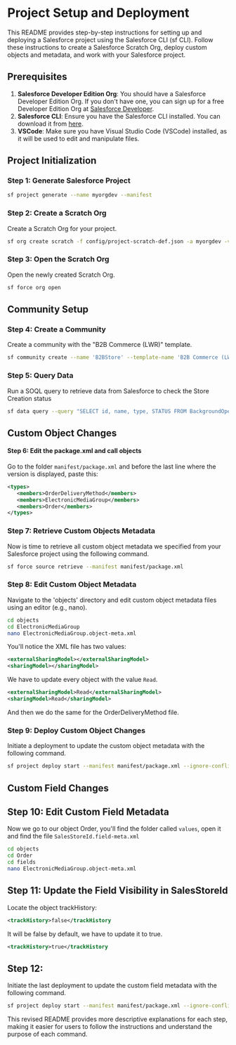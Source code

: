 # Project Setup and Deployment
This README provides step-by-step instructions for setting up and deploying a Salesforce project using the Salesforce CLI (sf CLI). Follow these instructions to create a Salesforce Scratch Org, deploy custom objects and metadata, and work with your Salesforce project.

## Prerequisites
1. **Salesforce Developer Edition Org**: You should have a Salesforce Developer Edition Org. If you don't have one, you can sign up for a free Developer Edition Org at [Salesforce Developer](https://developer.salesforce.com/signup).
2. **Salesforce CLI**: Ensure you have the Salesforce CLI installed. You can download it from [here](https://developer.salesforce.com/tools/sfdxcli).
3. **VSCode**: Make sure you have Visual Studio Code (VSCode) installed, as it will be used to edit and manipulate files.

## Project Initialization

### Step 1: Generate Salesforce Project
```bash
sf project generate --name myorgdev --manifest
```

### Step 2: Create a Scratch Org
Create a Scratch Org for your project.
```bash
sf org create scratch -f config/project-scratch-def.json -a myorgdev -v vscodeOrg -s --wait=20 --duration-days=1
```

### Step 3: Open the Scratch Org
Open the newly created Scratch Org.
```bash
sf force org open
```

## Community Setup

### Step 4: Create a Community
Create a community with the "B2B Commerce (LWR)" template.
```bash
sf community create --name 'B2BStore' --template-name 'B2B Commerce (LWR)' --description 'My Temporary Store'
```

### Step 5: Query Data
Run a SOQL query to retrieve data from Salesforce to check the Store Creation status
```bash
sf data query --query "SELECT id, name, type, STATUS FROM BackgroundOperation"
```

## Custom Object Changes

#### Step 6: Edit the package.xml and call objects
Go to the folder `manifest/package.xml` and before the last line where the version is displayed, paste this:

```xml
<types>
   <members>OrderDeliveryMethod</members>
   <members>ElectronicMediaGroup</members>
   <members>Order</members>
</types>
```

### Step 7: Retrieve Custom Objects Metadata
Now is time to retrieve all custom object metadata we specified from your Salesforce project using the following command.
```bash
sf force source retrieve --manifest manifest/package.xml
```

### Step 8: Edit Custom Object Metadata
Navigate to the 'objects' directory and edit custom object metadata files using an editor (e.g., nano).
```bash
cd objects
cd ElectronicMediaGroup
nano ElectronicMediaGroup.object-meta.xml
```
You'll notice the XML file has two values:
```xml
<externalSharingModel></externalSharingModel>
<sharingModel></sharingModel>
```
We have to update every object with the value `Read`.
```xml
<externalSharingModel>Read</externalSharingModel>
<sharingModel>Read</sharingModel>
```
And then we do the same for the OrderDeliveryMethod file.

### Step 9: Deploy Custom Object Changes
Initiate a deployment to update the custom object metadata with the following command.
```bash
sf project deploy start --manifest manifest/package.xml --ignore-conflicts
```

## Custom Field Changes

## Step 10: Edit Custom Field Metadata
Now we go to our object Order, you'll find the folder called `values`, open it and find the file `SalesStoreId.field-meta.xml`
```bash
cd objects
cd Order
cd fields
nano ElectronicMediaGroup.object-meta.xml
```

## Step 11: Update the Field Visibility in SalesStoreId
Locate the object trackHistory:
```xml
<trackHistory>false</trackHistory
```
It will be false by default, we have to update it to true.
```xml
<trackHistory>true</trackHistory
```

## Step 12: 
Initiate the last deployment to update the custom field metadata with the following command.
```bash
sf project deploy start --manifest manifest/package.xml --ignore-conflicts
```

This revised README provides more descriptive explanations for each step, making it easier for users to follow the instructions and understand the purpose of each command.
